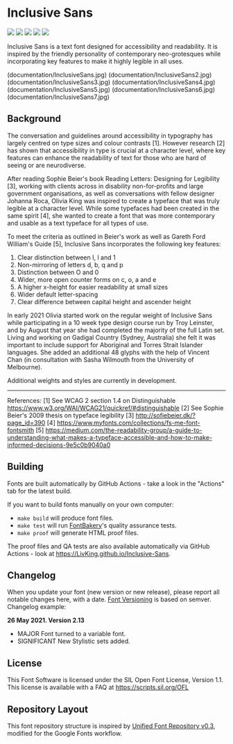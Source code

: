 
# Inclusive Sans

[![][Fontbakery]](https://LivKing.github.io/Inclusive-Sans/fontbakery/fontbakery-report.html)
[![][Universal]](https://LivKing.github.io/Inclusive-Sans/fontbakery/fontbakery-report.html)
[![][GF Profile]](https://LivKing.github.io/Inclusive-Sans/fontbakery/fontbakery-report.html)
[![][Outline Correctness]](https://LivKing.github.io/Inclusive-Sans/fontbakery/fontbakery-report.html)
[![][Shaping]](https://LivKing.github.io/Inclusive-Sans/fontbakery/fontbakery-report.html)

[Fontbakery]: https://img.shields.io/endpoint?url=https%3A%2F%2Fraw.githubusercontent.com%2FLivKing%2FInclusive-Sans%2Fgh-pages%2Fbadges%2Foverall.json
[GF Profile]: https://img.shields.io/endpoint?url=https%3A%2F%2Fraw.githubusercontent.com%2FLivKing%2FInclusive-Sans%2Fgh-pages%2Fbadges%2FGoogleFonts.json
[Outline Correctness]: https://img.shields.io/endpoint?url=https%3A%2F%2Fraw.githubusercontent.com%2FLivKing%2FInclusive-Sans%2Fgh-pages%2Fbadges%2FOutlineCorrectnessChecks.json
[Shaping]: https://img.shields.io/endpoint?url=https%3A%2F%2Fraw.githubusercontent.com%2FLivKing%2FInclusive-Sans%2Fgh-pages%2Fbadges%2FShapingChecks.json
[Universal]: https://img.shields.io/endpoint?url=https%3A%2F%2Fraw.githubusercontent.com%2FLivKing%2FInclusive-Sans%2Fgh-pages%2Fbadges%2FUniversal.json

Inclusive Sans is a text font designed for accessibility and readability. It is inspired by the friendly personality of contemporary neo-grotesques while incorporating key features to make it highly legible in all uses. 

(documentation/InclusiveSans.jpg)
(documentation/InclusiveSans2.jpg)
(documentation/InclusiveSans3.jpg)
(documentation/InclusiveSans4.jpg)
(documentation/InclusiveSans5.jpg)
(documentation/InclusiveSans6.jpg)
(documentation/InclusiveSans7.jpg)

## Background

The conversation and guidelines around accessibility in typography has largely centred on type sizes and colour contrasts [1]. However research [2] has shown that accessibility in type is crucial at a character level, where key features can enhance the readability of text for those who are hard of seeing or are neurodiverse. 

After reading Sophie Beier's book Reading Letters: Designing for Legibility [3], working with clients across in disability non-for-profits and large government organisations, as well as conversations with fellow designer Johanna Roca, Olivia King was inspired to create a typeface that was truly legible at a character level. While some typefaces had been created in the same spirit [4], she wanted to create a font that was more contemporary and usable as a text typeface for all types of use. 

To meet the criteria as outlined in Beier's work as well as Gareth Ford William's Guide [5], Inclusive Sans incorporates the following key features:

1. Clear distinction between I, l and 1
2. Non-mirroring of letters d, b, q and p
3. Distinction between O and 0
4. Wider, more open counter forms on c, o, a and e
5. A higher x-height for easier readability at small sizes
6. Wider default letter-spacing 
7. Clear difference between capital height and ascender height

In early 2021 Olivia started work on the regular weight of Inclusive Sans while participating in a 10 week type design course run by Troy Leinster, and by August that year she had completed the majority of the full Latin set. Living and working on Gadigal Country (Sydney, Australia) she felt it was important to include support for Aboriginal and Torres Strait Islander languages. She added an additional 48 glyphs with the help of Vincent Chan (in consultation with Sasha Wilmouth from the University of Melbourne).

Additional weights and styles are currently in development.

---

References:
[1] See WCAG 2 section 1.4 on Distinguishable https://www.w3.org/WAI/WCAG21/quickref/#distinguishable
[2] See Sophie Beier's 2009 thesis on typeface legibility
[3] http://sofiebeier.dk/?page_id=390
[4] https://www.myfonts.com/collections/fs-me-font-fontsmith
[5] https://medium.com/the-readability-group/a-guide-to-understanding-what-makes-a-typeface-accessible-and-how-to-make-informed-decisions-9e5c0b9040a0



## Building

Fonts are built automatically by GitHub Actions - take a look in the "Actions" tab for the latest build.

If you want to build fonts manually on your own computer:

* `make build` will produce font files.
* `make test` will run [FontBakery](https://github.com/googlefonts/fontbakery)'s quality assurance tests.
* `make proof` will generate HTML proof files.

The proof files and QA tests are also available automatically via GitHub Actions - look at https://LivKing.github.io/Inclusive-Sans.

## Changelog

When you update your font (new version or new release), please report all notable changes here, with a date.
[Font Versioning](https://github.com/googlefonts/gf-docs/tree/main/Spec#font-versioning) is based on semver. 
Changelog example:

**26 May 2021. Version 2.13**
- MAJOR Font turned to a variable font.
- SIGNIFICANT New Stylistic sets added.

## License

This Font Software is licensed under the SIL Open Font License, Version 1.1.
This license is available with a FAQ at
https://scripts.sil.org/OFL

## Repository Layout

This font repository structure is inspired by [Unified Font Repository v0.3](https://github.com/unified-font-repository/Unified-Font-Repository), modified for the Google Fonts workflow.
